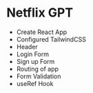 # Netflix GPT

- Create React App
- Configured TailwindCSS
- Header
- Login Form
- Sign up Form
- Routing of app
- Form Validation
- useRef Hook